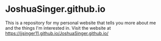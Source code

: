 # JoshuaSinger.github.io
This is a repository for my personal website that tells you more about me and the things I'm interested in.
Visit the website at https://jjsinger11.github.io/JoshuaSinger.github.io/
